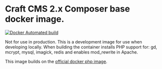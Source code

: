 # Craft CMS 2.x Composer base docker image.

[![Docker Automated build](https://img.shields.io/docker/automated/nilsnh/craft-composer-base.svg?style=flat-square)](https://hub.docker.com/r/nilsnh/craft-composer-base/)

Not for use in production. This is a development image for use when developing
locally. When building the container installs PHP support for: gd, mcrypt, mysql, imagick, redis and
enables mod_rewrite in Apache.

This image builds on the [official docker php image](https://hub.docker.com/_/php/).
